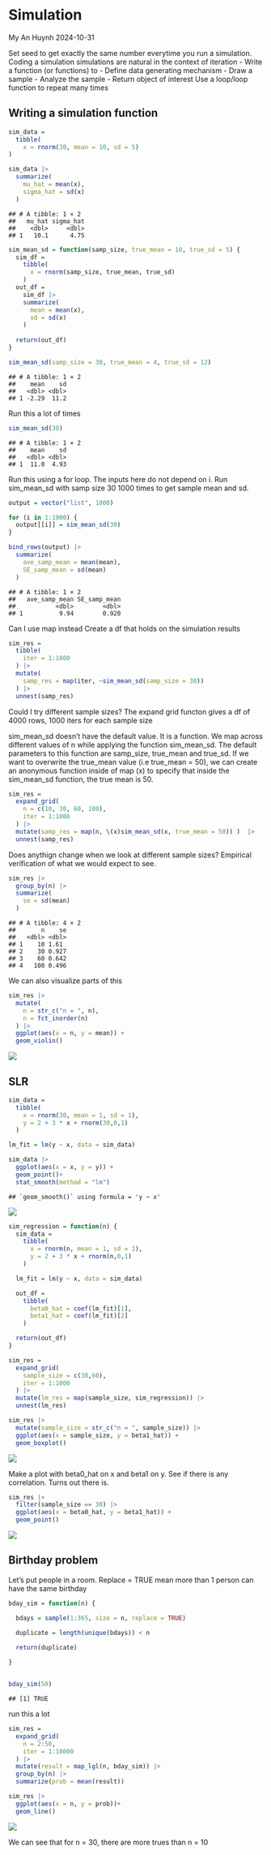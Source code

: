 Simulation
================
My An Huynh
2024-10-31

Set seed to get exactly the same number everytime you run a simulation.
Coding a simulation simulations are natural in the context of
iteration - Write a function (or functions) to - Define data generating
mechanism - Draw a sample - Analyze the sample - Return object of
interest Use a loop/loop function to repeat many times

## Writing a simulation function

``` r
sim_data = 
  tibble(
    x = rnorm(30, mean = 10, sd = 5)
)

sim_data |> 
  summarize(
    mu_hat = mean(x),
    sigma_hat = sd(x)
  )
```

    ## # A tibble: 1 × 2
    ##   mu_hat sigma_hat
    ##    <dbl>     <dbl>
    ## 1   10.1      4.75

``` r
sim_mean_sd = function(samp_size, true_mean = 10, true_sd = 5) {
  sim_df = 
    tibble(
      x = rnorm(samp_size, true_mean, true_sd)
    )
  out_df = 
    sim_df |> 
    summarize(
      mean = mean(x),
      sd = sd(x)
    )
  
  return(out_df)
}

sim_mean_sd(samp_size = 30, true_mean = 4, true_sd = 12)
```

    ## # A tibble: 1 × 2
    ##    mean    sd
    ##   <dbl> <dbl>
    ## 1 -2.29  11.2

Run this a lot of times

``` r
sim_mean_sd(30)
```

    ## # A tibble: 1 × 2
    ##    mean    sd
    ##   <dbl> <dbl>
    ## 1  11.0  4.93

Run this using a for loop. The inputs here do not depend on i. Run
sim_mean_sd with samp size 30 1000 times to get sample mean and sd.

``` r
output = vector("list", 1000)

for (i in 1:1000) {
  output[[i]] = sim_mean_sd(30)
}

bind_rows(output) |> 
  summarize(
    ave_samp_mean = mean(mean),
    SE_samp_mean = sd(mean)
  )
```

    ## # A tibble: 1 × 2
    ##   ave_samp_mean SE_samp_mean
    ##           <dbl>        <dbl>
    ## 1          9.94        0.920

Can I use map instead Create a df that holds on the simulation results

``` r
sim_res = 
  tibble(
    iter = 1:1000
  ) |> 
  mutate(
    samp_res = map(iter, ~sim_mean_sd(samp_size = 30))
  ) |> 
  unnest(samp_res)
```

Could I try different sample sizes? The expand grid functon gives a df
of 4000 rows, 1000 iters for each sample size

sim_mean_sd doesn’t have the default value. It is a function. We map
across different values of n while applying the function sim_mean_sd.
The default parameters to this function are samp_size, true_mean and
true_sd. If we want to overwrite the true_mean value (i.e true_mean =
50), we can create an anonymous function inside of map (x) to specify
that inside the sim_mean_sd function, the true mean is 50.

``` r
sim_res = 
  expand_grid(
    n = c(10, 30, 60, 100),
    iter = 1:1000
  ) |> 
  mutate(samp_res = map(n, \(x)sim_mean_sd(x, true_mean = 50)) )  |> 
  unnest(samp_res)
```

Does anythign change when we look at different sample sizes? Empirical
verification of what we would expect to see.

``` r
sim_res |> 
  group_by(n) |> 
  summarize(
    se = sd(mean)
  )
```

    ## # A tibble: 4 × 2
    ##       n    se
    ##   <dbl> <dbl>
    ## 1    10 1.61 
    ## 2    30 0.927
    ## 3    60 0.642
    ## 4   100 0.496

We can also visualize parts of this

``` r
sim_res |> 
  mutate(
    n = str_c("n = ", n),
    n = fct_inorder(n)
  ) |> 
  ggplot(aes(x = n, y = mean)) +
  geom_violin()
```

![](simulations_files/figure-gfm/unnamed-chunk-8-1.png)<!-- -->

## SLR

``` r
sim_data = 
  tibble(
    x = rnorm(30, mean = 1, sd = 1),
    y = 2 + 3 * x + rnorm(30,0,1)
  )

lm_fit = lm(y ~ x, data = sim_data)

sim_data |> 
  ggplot(aes(x = x, y = y)) + 
  geom_point()+
  stat_smooth(method = "lm")
```

    ## `geom_smooth()` using formula = 'y ~ x'

![](simulations_files/figure-gfm/unnamed-chunk-9-1.png)<!-- -->

``` r
sim_regression = function(n) {
  sim_data = 
    tibble(
      x = rnorm(n, mean = 1, sd = 1),
      y = 2 + 3 * x + rnorm(n,0,1)
    )

  lm_fit = lm(y ~ x, data = sim_data)

  out_df = 
    tibble(
      beta0_hat = coef(lm_fit)[1],
      beta1_hat = coef(lm_fit)[2]
    )

  return(out_df)
}
```

``` r
sim_res = 
  expand_grid(
    sample_size = c(30,60),
    iter = 1:1000
  ) |> 
  mutate(lm_res = map(sample_size, sim_regression)) |> 
  unnest(lm_res)

sim_res |> 
  mutate(sample_size = str_c("n = ", sample_size)) |> 
  ggplot(aes(x = sample_size, y = beta1_hat)) +
  geom_boxplot()
```

![](simulations_files/figure-gfm/unnamed-chunk-11-1.png)<!-- -->

Make a plot with beta0_hat on x and beta1 on y. See if there is any
correlation. Turns out there is.

``` r
sim_res |> 
  filter(sample_size == 30) |> 
  ggplot(aes(x = beta0_hat, y = beta1_hat)) +
  geom_point()
```

![](simulations_files/figure-gfm/unnamed-chunk-12-1.png)<!-- -->

## Birthday problem

Let’s put people in a room. Replace = TRUE mean more than 1 person can
have the same birthday

``` r
bday_sim = function(n) {

  bdays = sample(1:365, size = n, replace = TRUE)

  duplicate = length(unique(bdays)) < n
  
  return(duplicate)

}


bday_sim(50)
```

    ## [1] TRUE

run this a lot

``` r
sim_res = 
  expand_grid(
    n = 2:50,
    iter = 1:10000
  ) |> 
  mutate(result = map_lgl(n, bday_sim)) |> 
  group_by(n) |> 
  summarize(prob = mean(result))

sim_res |> 
  ggplot(aes(x = n, y = prob))+
  geom_line()
```

![](simulations_files/figure-gfm/unnamed-chunk-14-1.png)<!-- -->

We can see that for n = 30, there are more trues than n = 10
